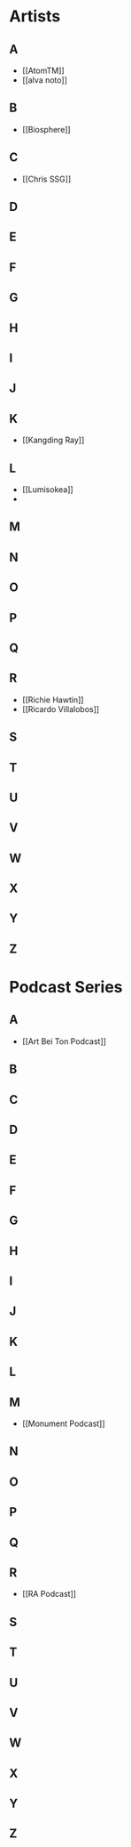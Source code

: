 # Artists

## A
- [[AtomTM]]
- [[alva noto]]

## B
- [[Biosphere]]

## C

- [[Chris SSG]]

## D

## E

## F

## G

## H

## I

## J

## K

- [[Kangding Ray]]

## L

- [[Lumisokea]]
- 
## M

## N

## O

## P

## Q

## R

- [[Richie Hawtin]]
- [[Ricardo Villalobos]]

## S

## T

## U

## V

## W

## X

## Y

## Z
# Podcast Series

## A

- [[Art Bei Ton Podcast]]

## B

## C

## D

## E

## F

## G

## H

## I

## J

## K

## L

## M

- [[Monument Podcast]]

## N

## O

## P

## Q

## R

- [[RA Podcast]]

## S

## T

## U

## V

## W

## X

## Y

## Z